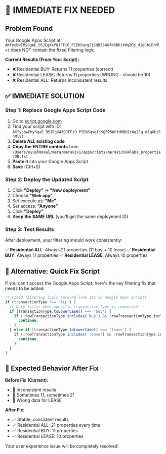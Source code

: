 # 🚨 IMMEDIATE FIX NEEDED

## Problem Found
Your Google Apps Script at `AKfycbwEMySgaE_B5JEgX4fQJFFiO_PIENSqvgIjSQR25WGfd6BH1tWq2Eg_d1qGbiEnMlvt` does NOT contain the fixed filtering logic.

**Current Results (From Your Script):**
- ❌ Residential BUY: Returns 11 properties (correct)
- ❌ Residential LEASE: Returns 11 properties (WRONG - should be 10)
- ❌ Residential ALL: Returns inconsistent results

## ✅ IMMEDIATE SOLUTION

### Step 1: Replace Google Apps Script Code
1. Go to [script.google.com](https://script.google.com)
2. Find your script with ID: `AKfycbwEMySgaE_B5JEgX4fQJFFiO_PIENSqvgIjSQR25WGfd6BH1tWq2Eg_d1qGbiEnMlvt`
3. **Delete ALL existing code**
4. **Copy the ENTIRE contents** from `/Users/ayushmokal/mera/merakiv1/appscripts/merakix504labs_propertiesDB.txt`
5. **Paste it** into your Google Apps Script
6. **Save** (Ctrl+S)

### Step 2: Deploy the Updated Script
1. Click **"Deploy"** → **"New deployment"**
2. Choose **"Web app"**
3. Set execute as: **"Me"**
4. Set access: **"Anyone"**
5. Click **"Deploy"**
6. **Keep the SAME URL** (you'll get the same deployment ID)

### Step 3: Test Results
After deployment, your filtering should work consistently:

✅ **Residential ALL**: Always 21 properties (11 buy + 10 lease)
✅ **Residential BUY**: Always 11 properties
✅ **Residential LEASE**: Always 10 properties

## 🔧 Alternative: Quick Fix Script

If you can't access the Google Apps Script, here's the key filtering fix that needs to be added:

```javascript
// FIXED filtering logic (around line 115 in Google Apps Script)
if (transactionType !== 'ALL') {
  // Only filter when specific transaction type is requested
  if (transactionType.toLowerCase() === 'buy') {
    if (!rowTransactionType.includes('buy') && !rowTransactionType.includes('sale')) {
      continue;
    }
  } else if (transactionType.toLowerCase() === 'lease') {
    if (!rowTransactionType.includes('lease') && !rowTransactionType.includes('rent')) {
      continue;
    }
  }
}
```

## 🎯 Expected Behavior After Fix

**Before Fix (Current):**
- 🔄 Inconsistent results
- 🔄 Sometimes 11, sometimes 21
- 🔄 Wrong data for LEASE

**After Fix:**
- ✅ Stable, consistent results
- ✅ Residential ALL: 21 properties every time
- ✅ Residential BUY: 11 properties
- ✅ Residential LEASE: 10 properties

Your user experience issue will be completely resolved!
